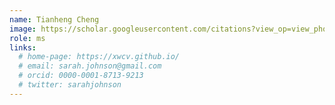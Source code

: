```yaml
---
name: Tianheng Cheng
image: https://scholar.googleusercontent.com/citations?view_op=view_photo&user=PH8rJHYAAAAJ
role: ms
links:
  # home-page: https://xwcv.github.io/
  # email: sarah.johnson@gmail.com
  # orcid: 0000-0001-8713-9213
  # twitter: sarahjohnson
---
```

